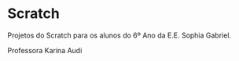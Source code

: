 # Scratch

Projetos do Scratch para os alunos do 6º Ano da E.E. Sophia Gabriel.

Professora Karina Audi
